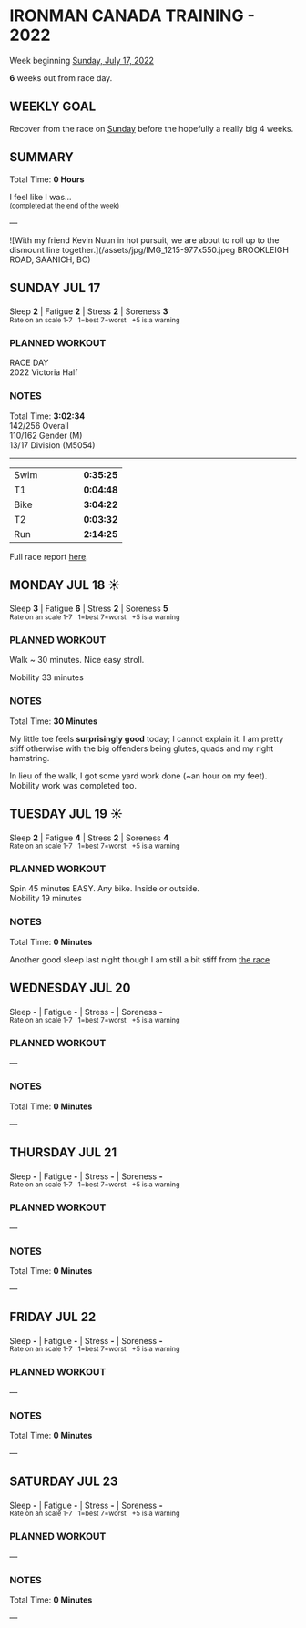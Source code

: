 # IRONMAN CANADA TRAINING - 2022
Week beginning [Sunday, July 17, 2022](javascript:flick('sun');)

**6** weeks out from race day.

## WEEKLY GOAL
Recover from the race on [Sunday](javascript:flick('sun');) before the hopefully a really big 4 weeks.

## SUMMARY
Total Time: **0 Hours**

I feel like I was...
<br /><sup>(completed at the end of the week)</sup>

&mdash;

![With my friend Kevin Nuun in hot pursuit, we are about to roll up to the dismount line together.](/assets/jpg/IMG_1215-977x550.jpeg BROOKLEIGH ROAD, SAANICH, BC)

## SUNDAY JUL 17
Sleep **2** | Fatigue **2** | Stress **2** | Soreness **3**
<sup><br />Rate on an scale 1-7 &nbsp; 1=best 7=worst &nbsp; +5 is a warning</sup>

### PLANNED WORKOUT
RACE DAY  
2022 Victoria Half

### NOTES
Total Time: **3:02:34**  
142/256 Overall  
110/162 Gender (M)  
13/17 Division (M5054)

<hr />

<table>
<tr><td>Swim</td><td style="text-align:right;font-weight:bold; width:125px;">0:35:25</td></tr>
<tr><td>T1</td><td style="text-align:right;font-weight:bold;">0:04:48</td></tr>
<tr><td>Bike</td><td style="text-align:right;font-weight:bold;">3:04:22</td></tr>
<tr><td>T2</td><td style="text-align:right;font-weight:bold;">0:03:32</td></tr>
<tr><td>Run</td><td style="text-align:right;font-weight:bold;">2:14:25</td></tr>
</table>

Full race report [here](/racereports/2022-victoria-half).

<!---->
## MONDAY JUL 18 ☀️
Sleep **3** | Fatigue **6** | Stress **2** | Soreness **5**
<sup><br />Rate on an scale 1-7 &nbsp; 1=best 7=worst &nbsp; +5 is a warning</sup>

### PLANNED WORKOUT
Walk ~ 30 minutes. Nice easy stroll.

Mobility 33 minutes

### NOTES
Total Time: **30 Minutes**

My little toe feels **surprisingly good** today; I cannot explain it.  I am pretty stiff otherwise with the big offenders being glutes, quads and my right hamstring.

In lieu of the walk, I got some yard work done (~an hour on my feet).  Mobility work was completed too.

<!---->
## TUESDAY JUL 19 ☀️
Sleep **2** | Fatigue **4** | Stress **2** | Soreness **4**
<sup><br />Rate on an scale 1-7 &nbsp; 1=best 7=worst &nbsp; +5 is a warning</sup>

### PLANNED WORKOUT
Spin 45 minutes EASY. Any bike. Inside or outside.   
Mobility 19 minutes  

### NOTES
Total Time: **0 Minutes**

Another good sleep last night though I am still a bit stiff from [the race](/racereports/)

<!---->
## WEDNESDAY JUL 20
Sleep **-** | Fatigue **-** | Stress **-** | Soreness **-**
<sup><br />Rate on an scale 1-7 &nbsp; 1=best 7=worst &nbsp; +5 is a warning</sup>

### PLANNED WORKOUT
&mdash;  

### NOTES
Total Time: **0 Minutes**

&mdash;  

<!---->
## THURSDAY JUL 21
Sleep **-** | Fatigue **-** | Stress **-** | Soreness **-**
<sup><br />Rate on an scale 1-7 &nbsp; 1=best 7=worst &nbsp; +5 is a warning</sup>

### PLANNED WORKOUT
&mdash;  

### NOTES
Total Time: **0 Minutes**

&mdash;  

<!---->
## FRIDAY JUL 22
Sleep **-** | Fatigue **-** | Stress **-** | Soreness **-**
<sup><br />Rate on an scale 1-7 &nbsp; 1=best 7=worst &nbsp; +5 is a warning</sup>

### PLANNED WORKOUT
&mdash;  

### NOTES
Total Time: **0 Minutes**

&mdash;  

<!---->
## SATURDAY JUL 23
Sleep **-** | Fatigue **-** | Stress **-** | Soreness **-**
<sup><br />Rate on an scale 1-7 &nbsp; 1=best 7=worst &nbsp; +5 is a warning</sup>

### PLANNED WORKOUT
&mdash;  

### NOTES
Total Time: **0 Minutes**

&mdash;